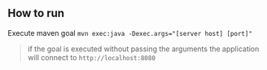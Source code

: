 ## How to run

Execute maven goal `mvn exec:java -Dexec.args="[server host] [port]"`

> if the goal is executed without passing the arguments the application will connect to `http://localhost:8080`
